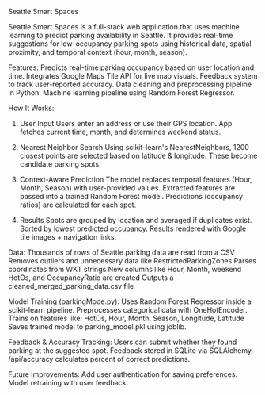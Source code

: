 Seattle Smart Spaces

  Seattle Smart Spaces is a full-stack web application that uses machine learning to predict parking availability in Seattle. It provides real-time suggestions for low-occupancy parking spots using historical data, spatial   proximity, and temporal context (hour, month, season).

Features:
  Predicts real-time parking occupancy based on user location and time.
  Integrates Google Maps Tile API for live map visuals.
  Feedback system to track user-reported accuracy.
  Data cleaning and preprocessing pipeline in Python.
  Machine learning pipeline using Random Forest Regressor.

How It Works:
  1. User Input
    Users enter an address or use their GPS location.
    App fetches current time, month, and determines weekend status.
  
  3. Nearest Neighbor Search
    Using scikit-learn's NearestNeighbors, 1200 closest points are selected based on latitude & longitude.
    These become candidate parking spots.
  
  4. Context-Aware Prediction
    The model replaces temporal features (Hour, Month, Season) with user-provided values.
    Extracted features are passed into a trained Random Forest model.
    Predictions (occupancy ratios) are calculated for each spot.
  
  5. Results
    Spots are grouped by location and averaged if duplicates exist.
    Sorted by lowest predicted occupancy.
    Results rendered with Google tile images + navigation links.
  
Data:
  Thousands of rows of Seattle parking data are read from a CSV
  Removes outliers and unnecessary data like RestrictedParkingZones
  Parses coordinates from WKT strings
  New columns like Hour, Month, weekend HotOs, and OccupancyRatio are created
  Outputs a cleaned_merged_parking_data.csv file

Model Training (parkingMode.py):
  Uses Random Forest Regressor inside a scikit-learn pipeline.
  Preprocesses categorical data with OneHotEncoder.
  Trains on features like: HotOs, Hour, Month, Season, Longitude, Latitude
  Saves trained model to parking_model.pkl using joblib.

Feedback & Accuracy Tracking:
  Users can submit whether they found parking at the suggested spot.
  Feedback stored in SQLite via SQLAlchemy.
  /api/accuracy calculates percent of correct predictions.


Future Improvements:
  Add user authentication for saving preferences.
  Model retraining with user feedback.
